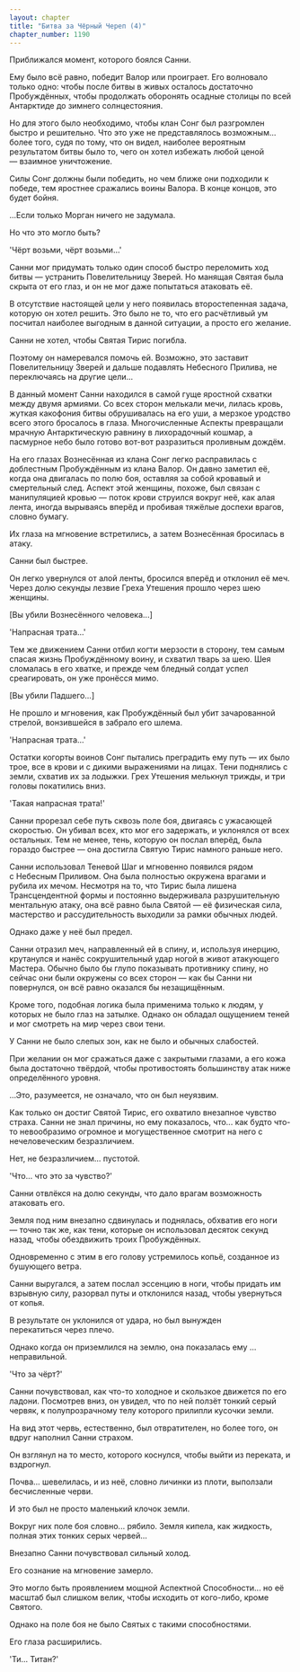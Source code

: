 ```yaml
---
layout: chapter
title: "Битва за Чёрный Череп (4)"
chapter_number: 1190
---
```


Приближался момент, которого боялся Санни.

Ему было всё равно, победит Валор или проиграет. Его волновало только одно: чтобы после битвы в живых осталось достаточно Пробуждённых, чтобы продолжать оборонять осадные столицы по всей Антарктиде до зимнего солнцестояния.

Но для этого было необходимо, чтобы клан Сонг был разгромлен быстро и решительно. Что это уже не представлялось возможным... более того, судя по тому, что он видел, наиболее вероятным результатом битвы было то, чего он хотел избежать любой ценой — взаимное уничтожение.

Силы Сонг должны были победить, но чем ближе они подходили к победе, тем яростнее сражались воины Валора. В конце концов, это будет бойня.

...Если только Морган ничего не задумала.

Но что это могло быть?

'Чёрт возьми, чёрт возьми...'

Санни мог придумать только один способ быстро переломить ход битвы — устранить Повелительницу Зверей. Но манящая Святая была скрыта от его глаз, и он не мог даже попытаться атаковать её.

В отсутствие настоящей цели у него появилась второстепенная задача, которую он хотел решить. Это было не то, что его расчётливый ум посчитал наиболее выгодным в данной ситуации, а просто его желание.

Санни не хотел, чтобы Святая Тирис погибла.

Поэтому он намеревался помочь ей. Возможно, это заставит Повелительницу Зверей и дальше подавлять Небесного Прилива, не переключаясь на другие цели...

В данный момент Санни находился в самой гуще яростной схватки между двумя армиями. Со всех сторон мелькали мечи, лилась кровь, жуткая какофония битвы обрушивалась на его уши, а мерзкое уродство всего этого бросалось в глаза. Многочисленные Аспекты превращали мрачную Антарктическую равнину в лихорадочный кошмар, а пасмурное небо было готово вот-вот разразиться проливным дождём.

На его глазах Вознесённая из клана Сонг легко расправилась с доблестным Пробуждённым из клана Валор. Он давно заметил её, когда она двигалась по полю боя, оставляя за собой кровавый и смертельный след. Аспект этой женщины, похоже, был связан с манипуляцией кровью — поток крови струился вокруг неё, как алая лента, иногда вырываясь вперёд и пробивая тяжёлые доспехи врагов, словно бумагу.

Их глаза на мгновение встретились, а затем Вознесённая бросилась в атаку.

Санни был быстрее.

Он легко увернулся от алой ленты, бросился вперёд и отклонил её меч. Через долю секунды лезвие Греха Утешения прошло через шею женщины.

[Вы убили Вознесённого человека...]

'Напрасная трата...'

Тем же движением Санни отбил когти мерзости в сторону, тем самым спасая жизнь Пробуждённому воину, и схватил тварь за шею. Шея сломалась в его хватке, и прежде чем бледный солдат успел среагировать, он уже пронёсся мимо.

[Вы убили Падшего...]

Не прошло и мгновения, как Пробуждённый был убит зачарованной стрелой, вонзившейся в забрало его шлема.

'Напрасная трата...'

Остатки когорты воинов Сонг пытались преградить ему путь — их было трое, все в крови и с дикими выражениями на лицах. Тени поднялись с земли, схватив их за лодыжки. Грех Утешения мелькнул трижды, и три головы покатились вниз.

'Такая напрасная трата!'

Санни прорезал себе путь сквозь поле боя, двигаясь с ужасающей скоростью. Он убивал всех, кто мог его задержать, и уклонялся от всех остальных. Тем не менее, тень, которую он послал вперёд, была гораздо быстрее — она достигла Святую Тирис намного раньше него.

Санни использовал Теневой Шаг и мгновенно появился рядом с Небесным Приливом. Она была полностью окружена врагами и рубила их мечом. Несмотря на то, что Тирис была лишена Трансцендентной формы и постоянно выдерживала разрушительную ментальную атаку, она всё равно была Святой — её физическая сила, мастерство и рассудительность выходили за рамки обычных людей.

Однако даже у неё был предел.

Санни отразил меч, направленный ей в спину, и, используя инерцию, крутанулся и нанёс сокрушительный удар ногой в живот атакующего Мастера. Обычно было бы глупо показывать противнику спину, но сейчас они были окружены со всех сторон — как бы Санни ни повернулся, он всё равно оказался бы незащищённым.

Кроме того, подобная логика была применима только к людям, у которых не было глаз на затылке. Однако он обладал ощущением теней и мог смотреть на мир через свои тени.

У Санни не было слепых зон, как не было и обычных слабостей.

При желании он мог сражаться даже с закрытыми глазами, а его кожа была достаточно твёрдой, чтобы противостоять большинству атак ниже определённого уровня.

...Это, разумеется, не означало, что он был неуязвим.

Как только он достиг Святой Тирис, его охватило внезапное чувство страха. Санни не знал причины, но ему показалось, что... как будто что-то невообразимо огромное и могущественное смотрит на него с нечеловеческим безразличием.

Нет, не безразличием... пустотой.

'Что... что это за чувство?'

Санни отвлёкся на долю секунды, что дало врагам возможность атаковать его.

Земля под ним внезапно сдвинулась и поднялась, обхватив его ноги — точно так же, как тени, которые он использовал десяток секунд назад, чтобы обездвижить троих Пробуждённых.

Одновременно с этим в его голову устремилось копьё, созданное из бушующего ветра.

Санни выругался, а затем послал эссенцию в ноги, чтобы придать им взрывную силу, разорвал путы и отклонился назад, чтобы увернуться от копья.

В результате он уклонился от удара, но был вынужден перекатиться через плечо.

Однако когда он приземлился на землю, она показалась ему ... неправильной.

'Что за чёрт?'

Санни почувствовал, как что-то холодное и скользкое движется по его ладони. Посмотрев вниз, он увидел, что по ней ползёт тонкий серый червяк, к полупрозрачному телу которого прилипли кусочки земли.

На вид этот червь, естественно, был отвратителен, но более того, он вдруг наполнил Санни страхом.

Он взглянул на то место, которого коснулся, чтобы выйти из переката, и вздрогнул.

Почва... шевелилась, и из неё, словно личинки из плоти, выползали бесчисленные черви.

И это был не просто маленький клочок земли.

Вокруг них поле боя словно... рябило. Земля кипела, как жидкость, полная этих тонких серых червей...

Внезапно Санни почувствовал сильный холод.

Его сознание на мгновение замерло.

Это могло быть проявлением мощной Аспектной Способности... но её масштаб был слишком велик, чтобы исходить от кого-либо, кроме Святого.

Однако на поле боя не было Святых с такими способностями.

Его глаза расширились.

'Ти... Титан?'